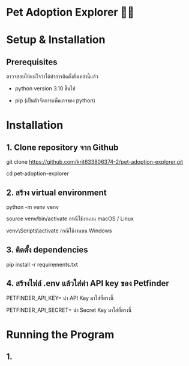 # Pet Adoption Explorer 🐶🐱

# Setup & Installation

## Prerequisites

ตรวจสอบให้แน่ใจว่าได้ทำการติดตั้งสิ่งเหล่านี้แล้ว

- python version 3.10 ขึ้นไป
  
- pip (เป็นตัวจัดการแพ็คเกจของ python)

# Installation

## 1. Clone repository จาก Github
 
  git clone https://github.com/krit633806374-2/pet-adoption-explorer.git

  cd pet-adoption-explorer

## 2. สร้าง virtual environment
   
  python -m venv venv
  
  source venv/bin/activate       กรณีใช้งานบน macOS / Linux
  
  venv\Scripts\activate          กรณีใช้งานบน Windows

## 3. ติดตั้ง dependencies

  pip install -r requirements.txt

## 4. สร้างไฟล์ .env แล้วใส่ค่า API key ของ Petfinder

  PETFINDER_API_KEY= นำ API Key มาใส่ทื่ตรงนี้
  
  PETFINDER_API_SECRET= นำ Secret Key มาใส่ทื่ตรงนี้

# Running the Program

## 1. 
